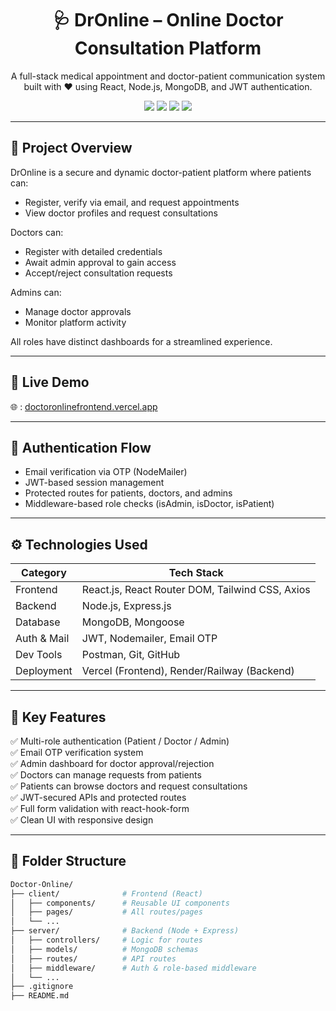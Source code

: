 <h1 align="center">🩺 DrOnline – Online Doctor Consultation Platform</h1>

<p align="center">
  A full-stack medical appointment and doctor-patient communication system built with ❤️ using React, Node.js, MongoDB, and JWT authentication.
</p>

<p align="center">
  <img src="https://img.shields.io/badge/Frontend-React-blue?style=flat-square" />
  <img src="https://img.shields.io/badge/Backend-Node.js-green?style=flat-square" />
  <img src="https://img.shields.io/badge/Database-MongoDB-brightgreen?style=flat-square" />
  <img src="https://img.shields.io/badge/Deployed%20on-Vercel-%23000000?style=flat-square" />
</p>

---

## 🌟 Project Overview

DrOnline is a secure and dynamic doctor-patient platform where patients can:
- Register, verify via email, and request appointments
- View doctor profiles and request consultations

Doctors can:
- Register with detailed credentials
- Await admin approval to gain access
- Accept/reject consultation requests

Admins can:
- Manage doctor approvals
- Monitor platform activity

All roles have distinct dashboards for a streamlined experience.

---

## 🚀 Live Demo

🌐 : [doctoronlinefrontend.vercel.app](doctoronlinefrontend.vercel.app)

---

## 🔐 Authentication Flow

- Email verification via OTP (NodeMailer)
- JWT-based session management
- Protected routes for patients, doctors, and admins
- Middleware-based role checks (isAdmin, isDoctor, isPatient)

---

## ⚙️ Technologies Used

| Category     | Tech Stack                                         |
|--------------|----------------------------------------------------|
| Frontend     | React.js, React Router DOM, Tailwind CSS, Axios   |
| Backend      | Node.js, Express.js                                |
| Database     | MongoDB, Mongoose                                  |
| Auth & Mail  | JWT, Nodemailer, Email OTP                         |
| Dev Tools    | Postman, Git, GitHub                               |
| Deployment   | Vercel (Frontend), Render/Railway (Backend)        |

---

## 🧠 Key Features

✅ Multi-role authentication (Patient / Doctor / Admin)  
✅ Email OTP verification system  
✅ Admin dashboard for doctor approval/rejection  
✅ Doctors can manage requests from patients  
✅ Patients can browse doctors and request consultations  
✅ JWT-secured APIs and protected routes  
✅ Full form validation with react-hook-form  
✅ Clean UI with responsive design  

---

## 📁 Folder Structure

```bash
Doctor-Online/
├── client/              # Frontend (React)
│   ├── components/      # Reusable UI components
│   ├── pages/           # All routes/pages
│   └── ...
├── server/              # Backend (Node + Express)
│   ├── controllers/     # Logic for routes
│   ├── models/          # MongoDB schemas
│   ├── routes/          # API routes
│   ├── middleware/      # Auth & role-based middleware
│   └── ...
├── .gitignore
├── README.md
